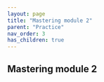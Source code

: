 ```yaml
---
layout: page
title: "Mastering module 2"
parent: "Practice"
nav_order: 3
has_children: true
---
```


## Mastering module 2